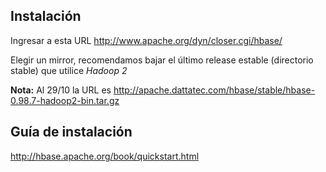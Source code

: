 Instalación
-----------

Ingresar a esta URL <http://www.apache.org/dyn/closer.cgi/hbase/>

Elegir un mirror, recomendamos bajar el último release estable (directorio stable) que utilice *Hadoop 2*

**Nota:** Al 29/10 la URL es <http://apache.dattatec.com/hbase/stable/hbase-0.98.7-hadoop2-bin.tar.gz>

Guía de instalación
-------------------

<http://hbase.apache.org/book/quickstart.html>
